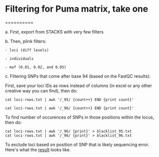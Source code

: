 Filtering for Puma matrix, take one
======
==========


a. First, export from STACKS with very few filters

b. Then, plink filters: 

	- loci (diff levels)

	- individuals

	- maf (0.01, 0.02, and 0.05)


c. Filtering SNPs that come after base 94 (based on the FastQC results):

First, save your loci IDs as rows instead of columns (in excel or any other creative way you can find), then do:

	cat loci-rows.txt | awk '/_95/ {count++} END {print count}'
	
	cat loci-rows.txt | awk '/_96/ {count++} END {print count}'

To find number of occurences of SNPs in those positions within the locus, then do: 

	cat loci-rows.txt | awk '/_96/ {print}' > blacklist_95.txt
	cat loci-rows.txt | awk '/_96/ {print}' > blacklist_96.txt

To exclude loci based on position of SNP that is likely sequencing error. Here's what the [result]() looks like. 

	





